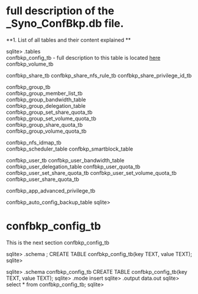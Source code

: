 # full description of the _Syno_ConfBkp.db file. 

**1. List of all tables and their content explained **

sqlite> .tables  
confbkp_config_tb - full description to this table is located [here](#confbkp_config_tb)  
confbkp_volume_tb

confbkp_share_tb
confbkp_share_nfs_rule_tb
confbkp_share_privilege_id_tb

confbkp_group_tb                   
confbkp_group_member_list_tb       
confbkp_group_bandwidth_table      
confbkp_group_delegation_table     
confbkp_group_set_share_quota_tb   
confbkp_group_set_volume_quota_tb  
confbkp_group_share_quota_tb       
confbkp_group_volume_quota_tb      

confbkp_nfs_idmap_tb               
confbkp_scheduler_table
confbkp_smartblock_table

confbkp_user_tb
confbkp_user_bandwidth_table
confbkp_user_delegation_table
confbkp_user_quota_tb
confbkp_user_set_share_quota_tb
confbkp_user_set_volume_quota_tb
confbkp_user_share_quota_tb

confbkp_app_advanced_privilege_tb

confbkp_auto_config_backup_table
sqlite>





# confbkp_config_tb  

This is the next section 
confbkp_config_tb

sqlite> .schema ;
CREATE TABLE confbkp_config_tb(key TEXT, value TEXT);
sqlite>

sqlite> .schema confbkp_config_tb
CREATE TABLE confbkp_config_tb(key TEXT, value TEXT);
sqlite> .mode insert
sqlite> .output data.out
sqlite> select * from confbkp_config_tb;
sqlite>

